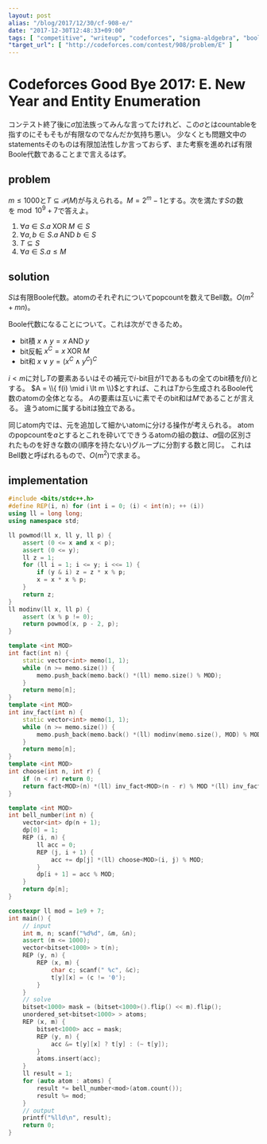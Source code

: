 ```yaml
---
layout: post
alias: "/blog/2017/12/30/cf-908-e/"
date: "2017-12-30T12:48:33+09:00"
tags: [ "competitive", "writeup", "codeforces", "sigma-aldgebra", "boolean-aldgebra", "bell-number", "combinatorics" ]
"target_url": [ "http://codeforces.com/contest/908/problem/E" ]
---
```


# Codeforces Good Bye 2017: E. New Year and Entity Enumeration

コンテスト終了後に$\sigma$加法族ってみんな言ってたけれど、この$\sigma$とはcountableを指すのにそもそもが有限なのでなんだか気持ち悪い。
少なくとも問題文中のstatementsそのものは有限加法性しか言っておらず、また考察を進めれば有限Boole代数であることまで言えるはず。

## problem

$m \le 1000$と$T \subseteq \mathcal{P}(M)$が与えられる。$M = 2^m - 1$とする。次を満たす$S$の数を$\bmod 10^9 + 7$で答えよ。

1.  $\forall a \in S. a \; \mathrm{XOR} \; M \in S$
2.  $\forall a, b \in S. a \; \mathrm{AND} \; b \in S$
3.  $T \subseteq S$
4.  $\forall a \in S. a \le M$

## solution

$S$は有限Boole代数。atomのそれぞれについてpopcountを数えてBell数。$O(m^2 + mn)$。

Boole代数になることについて。これは次ができるため。

-   bit積 $x \wedge y = x \; \mathrm{AND} \; y$
-   bit反転 $x^C = x \; \mathrm{XOR} \; M$
-   bit和 $x \vee y = (x^C \wedge y^C)^C$

$i \lt m$に対し$T$の要素あるいはその補元で$i$-bit目が$1$であるもの全てのbit積を$f(i)$とする。
$A = \\{ f(i) \mid i \lt m \\}$とすれば、これは$T$から生成されるBoole代数のatomの全体となる。
$A$の要素は互いに素でそのbit和は$M$であることが言える。
違うatomに属するbitは独立である。

同じatom内では、元を追加して細かいatomに分ける操作が考えられる。
atomのpopcountを$a$とするとこれを砕いてできうるatomの組の数は、$a$個の区別されたものを好きな数の(順序を持たない)グループに分割する数と同じ。
これはBell数と呼ばれるもので、$O(m^2)$で求まる。

## implementation

``` c++
#include <bits/stdc++.h>
#define REP(i, n) for (int i = 0; (i) < int(n); ++ (i))
using ll = long long;
using namespace std;

ll powmod(ll x, ll y, ll p) {
    assert (0 <= x and x < p);
    assert (0 <= y);
    ll z = 1;
    for (ll i = 1; i <= y; i <<= 1) {
        if (y & i) z = z * x % p;
        x = x * x % p;
    }
    return z;
}
ll modinv(ll x, ll p) {
    assert (x % p != 0);
    return powmod(x, p - 2, p);
}

template <int MOD>
int fact(int n) {
    static vector<int> memo(1, 1);
    while (n >= memo.size()) {
        memo.push_back(memo.back() *(ll) memo.size() % MOD);
    }
    return memo[n];
}
template <int MOD>
int inv_fact(int n) {
    static vector<int> memo(1, 1);
    while (n >= memo.size()) {
        memo.push_back(memo.back() *(ll) modinv(memo.size(), MOD) % MOD);
    }
    return memo[n];
}
template <int MOD>
int choose(int n, int r) {
    if (n < r) return 0;
    return fact<MOD>(n) *(ll) inv_fact<MOD>(n - r) % MOD *(ll) inv_fact<MOD>(r) % MOD;
}

template <int MOD>
int bell_number(int n) {
    vector<int> dp(n + 1);
    dp[0] = 1;
    REP (i, n) {
        ll acc = 0;
        REP (j, i + 1) {
            acc += dp[j] *(ll) choose<MOD>(i, j) % MOD;
        }
        dp[i + 1] = acc % MOD;
    }
    return dp[n];
}

constexpr ll mod = 1e9 + 7;
int main() {
    // input
    int m, n; scanf("%d%d", &m, &n);
    assert (m <= 1000);
    vector<bitset<1000> > t(n);
    REP (y, n) {
        REP (x, m) {
            char c; scanf(" %c", &c);
            t[y][x] = (c != '0');
        }
    }
    // solve
    bitset<1000> mask = (bitset<1000>().flip() << m).flip();
    unordered_set<bitset<1000> > atoms;
    REP (x, m) {
        bitset<1000> acc = mask;
        REP (y, n) {
            acc &= t[y][x] ? t[y] : (~ t[y]);
        }
        atoms.insert(acc);
    }
    ll result = 1;
    for (auto atom : atoms) {
        result *= bell_number<mod>(atom.count());
        result %= mod;
    }
    // output
    printf("%lld\n", result);
    return 0;
}
```
